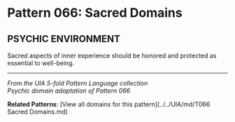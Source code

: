 # Pattern 066: Sacred Domains

## PSYCHIC ENVIRONMENT

Sacred aspects of inner experience should be honored and protected as essential to well-being.

---

*From the UIA 5-fold Pattern Language collection*  
*Psychic domain adaptation of Pattern 066*

**Related Patterns**: [View all domains for this pattern](../../UIA/md/T066 Sacred Domains.md)
